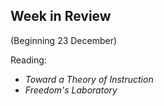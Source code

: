 ## Week in Review
(Beginning 23 December)

Reading:
* *Toward a Theory of Instruction*
* *Freedom's Laboratory*
